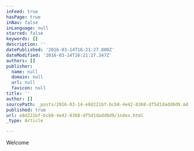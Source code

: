 ```yaml
---
inFeed: true
hasPage: true
inNav: false
inLanguage: null
starred: false
keywords: []
description: ''
datePublished: '2016-03-14T16:21:27.800Z'
dateModified: '2016-03-14T16:21:27.347Z'
authors: []
publisher:
  name: null
  domain: null
  url: null
  favicon: null
title: ''
author: []
sourcePath: _posts/2016-03-14-e8d221bf-bcb8-4e42-8368-df5d1dadd8d9.md
published: true
url: e8d221bf-bcb8-4e42-8368-df5d1dadd8d9/index.html
_type: Article

---
```

Welcome